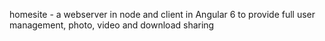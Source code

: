 homesite - a webserver in node and client in Angular 6 to provide full user management, photo, video and download sharing
